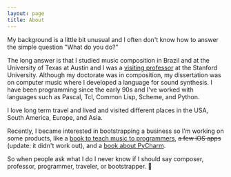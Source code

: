 ```yaml
---
layout: page
title: About
---
```


My background is a little bit unusual and I often don't know how to answer the
simple question "What do you do?"

The long answer is that I studied music composition in Brazil and at the
University of Texas at Austin and I was a [visiting
professor](https://ccrma.stanford.edu/~kroger/) at the Stanford University.
Although my doctorate was in composition, my dissertation was on computer music
where I developed a language for sound synthesis. I have been programming since
the early 90s and I've worked with languages such as Pascal, Tcl, Common Lisp,
Scheme, and Python.

I love long term travel and lived and visited different places in the USA, South America,
Europe, and Asia.

Recently, I became interested in bootstrapping a business so I’m working on some
products, like a [book to teach music to programmers](/mfgan/), <del>a few iOS apps</del>
(update: it didn't work out), and a [book about PyCharm](/pycharm-book/).

So when people ask what I do I never know if I should say composer, professor,
programmer, traveler, or bootstrapper. 🙂
